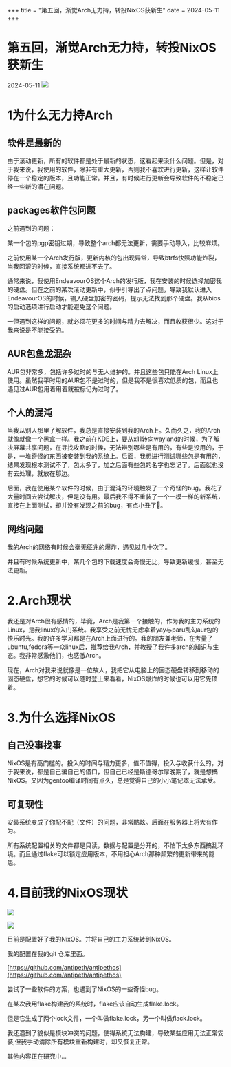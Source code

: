 +++
title = "第五回，渐觉Arch无力持，转投NixOS获新生"
date = 2024-05-11
+++

# 第五回，渐觉Arch无力持，转投NixOS获新生
2024-05-11
![](https://images.unsplash.com/photo-1708115106914-65655e8414da) 

# 1为什么无力持Arch

## 软件是最新的

由于滚动更新，所有的软件都是处于最新的状态，这看起来没什么问题。但是，对于我来说，我使用的软件，除非有重大更新，否则我不喜欢进行更新，这样让软件停在一个稳定的版本，且功能正常。并且，有时候进行更新会导致软件的不稳定已经一些新的潜在问题。

## packages软件包问题

之前遇到的问题：

某一个包的pgp密钥过期，导致整个arch都无法更新，需要手动导入，比较麻烦。

之前使用某一个Arch发行版，更新内核的包出现异常，导致btrfs快照功能炸裂，当我回滚的时候，直接系统都进不去了。

通常来说，我使用EndeavourOS这个Arch的发行版，我在安装的时候选择加密我的硬盘。但在之前的某次滚动更新中，似乎引导出了点问题，导致我默认进入EndeavourOS的时候，输入硬盘加密的密码，提示无法找到那个硬盘。我从bios的启动选项进行启动才能避免这个问题。

一但遇到这样的问题，就必须花更多的时间与精力去解决，而且收获很少。这对于我来说是不能接受的。

## AUR包鱼龙混杂

AUR包非常多，包括许多过时的与无人维护的。并且这些包只能在Arch Linux上使用。虽然我平时用的AUR包不是过时的，但是我不是很喜欢低质的包，而且也遇见过AUR包用着用着就被标记为过时了。

## 个人的混沌

当我从别人那里了解软件，我总是直接安装到我的Arch上。久而久之，我的Arch就像就像一个黑盒一样。我之前在KDE上，要从x11转向wayland的时候，为了解决屏幕共享问题，在寻找攻略的时候，无法辨别哪些是有用的，有些是没用的，于是，一堆奇怪的东西被安装到我的系统上。后面，我想进行测试哪些包是有用的，结果发现根本测试不了，包太多了，加之后面有些包的名字也忘记了。后面就也没有去处理，就放在那边。

后面，我在使用某个软件的时候，由于混沌的环境触发了一个奇怪的bug。我花了大量时间去尝试解决，但是没有用。最后我不得不重装了一个一模一样的新系统，直接在上面测试，却并没有发现之前的bug，有点小丑了🤡。

## 网络问题

我的Arch的网络有时候会毫无征兆的爆炸，遇见过几十次了。

并且有时候系统更新中，某几个包的下载速度会奇慢无比，导致更新缓慢，甚至无法更新。

# 2.Arch现状

我还是对Arch很有感情的，毕竟，Arch是我第一个接触的，作为我的主力系统的Linux，是我linux的入门系统。我享受之前无忧无虑拿着yay与paru乱勾aur包的快乐时光。我的许多学习都是在Arch上面进行的。我的朋友兼老师，在考量了ubuntu,fedora等一众linux后，推荐给我Arch，并教授了我许多arch的知识与生态。我非常感激他们，也感激Arch。

现在，Arch对我来说就像是一位故人，我把它从电脑上的固态硬盘转移到移动的固态硬盘，想它的时候可以随时登上来看看，NixOS爆炸的时候也可以用它先顶着。

# 3.为什么选择NixOS

## 自己没事找事

NixOS是有高门槛的。投入的时间与精力更多，值不值得，投入与收获什么的，对于我来说，都是自己骗自己的借口，但自己已经是斯德哥尔摩晚期了，就是想搞NixOS。又因为gentoo编译时间有点久，总是觉得自己的小小笔记本无法承受。

## 可复现性

安装系统变成了你配不配（文件）的问题，非常酷炫。后面在服务器上将大有作为。

所有系统配置相关的文件都是只读，数据与配置是分开的，不怕下太多东西搞乱环境。而且通过flake可以锁定应用版本，不用担心Arch那种频繁的更新带来的隐患。

# 4.目前我的NixOS现状

![](https://img.0pt.icu/learn/linux-trip/5/1.jpg)

![](https://img.0pt.icu/learn/linux-trip/5/2.jpg)

目前是配置好了我的NixOS。并将自己的主力系统转到NixOS。

我的配置在我的git 仓库里面。

[https://github.com/antipeth/antipethos](https://github.com/antipeth/antipethos) 

尝试了一些软件的方案，也遇到了NixOS的一些奇怪bug。

在某次我用flake构建我的系统时，flake应该自动生成flake.lock。

但是它生成了两个lock文件，一个叫做flake.lock，另一个叫做flack.lock。

我还遇到了貌似是模块冲突的问题，使得系统无法构建，导致某些应用无法正常安装,但我手动清除所有模块重新构建时，却又恢复正常。

其他内容正在研究中...
